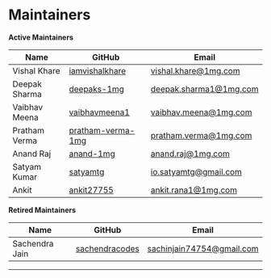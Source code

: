 # Maintainers

**Active Maintainers**

| Name          | GitHub                           | Email                      |
|---------------|----------------------------------|----------------------------|
| Vishal Khare  | [iamvishalkhare][iamvishalkhare]       | <vishal.khare@1mg.com>     |
| Deepak Sharma | [deepaks-1mg][deepaks-1mg]       | <deepak.sharma1@1mg.com>   |
| Vaibhav Meena | [vaibhavmeena1][vaibhavmeena1]   | <vaibhav.meena@1mg.com>    |
| Pratham Verma | [pratham-verma-1mg][pratham-verma-1mg] | <pratham.verma@1mg.com> |
| Anand Raj     | [anand-1mg][anand-1mg]           | <anand.raj@1mg.com>        |
| Satyam Kumar  | [satyamtg][satyamtg]             | <io.satyamtg@gmail.com>    |
| Ankit         | [ankit27755][ankit27755]           | <ankit.rana1@1mg.com>            |

**Retired Maintainers**

| Name           | GitHub                          | Email                       |
|----------------|---------------------------------|-----------------------------|
| Sachendra Jain | [sachendracodes][sachendracodes]| <sachinjain74754@gmail.com>    |

---

[iamvishalkhare]: https://github.com/iamvishalkhare  
[deepaks-1mg]: https://github.com/deepaks-1mg  
[vaibhavmeena1]: https://github.com/vaibhavmeena1  
[pratham-verma-1mg]: https://github.com/pratham-verma-1mg  
[anand-1mg]: https://github.com/anand-1mg  
[satyamtg]: https://github.com/satyamtg  
[ankit27755]: https://github.com/ankit27755  
[sachendracodes]: https://github.com/sachendracodes  
